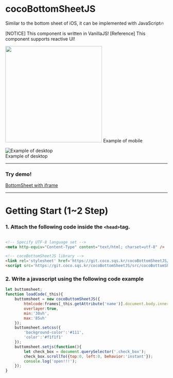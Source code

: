# cocoBottomSheetJS
Similar to the bottom sheet of iOS, it can be implemented with JavaScript🔥
   
[NOTICE] This component is written in VanillaJS!
[Reference] This component supports reactive UI!
   
   
<img src="https://user-images.githubusercontent.com/101985768/177700975-3a01a5f5-7a1c-45f6-8ebc-aeba68f301de.gif"  width="300"/>
Example of mobile  
  
  
![Example of desktop](https://user-images.githubusercontent.com/101985768/177701035-3c437217-79f8-4059-9488-5428276171b2.gif)  
Example of desktop  
  
  
------  
  
### Try demo!
  
[BottomSheet with iframe](https://git.coco.sqs.kr/cocoBottomSheetJS/example/)  
  
------  
  
# Getting Start (1~2 Step)  
  
### 1. Attach the following code inside the ```<head>```tag.
```html

<!-- Specify UTF-8 language set -->
<meta http-equiv="Content-Type" content="text/html; charset=utf-8" />

<!-- cocoBottomSheetJS library -->
<link rel='stylesheet' href='https://git.coco.sqs.kr/cocoBottomSheetJS/src/cocoBottomSheetJS.css'>
<script src='https://git.coco.sqs.kr/cocoBottomSheetJS/src/cocoBottomSheetJS.js'></script>

```

### 2. Write a javascript using the following code example
```javascript
let buttomsheet;
function loadCode(_this){
	buttomsheet = new cocoButtomSheetJS({
		htmlcode:frames[_this.getAttribute('name')].document.body.innerHTML,
		overlayer:true,
		min:'30vh',
		max:'85vh'
	});
	buttomsheet.setcss({
		'background-color':'#111',
		'color':'#f1f1f1'
	});
	buttomsheet.setjs(function(){
		let check_box = document.querySelector('.check_box');
		check_box.scrollTo({top:0, left:0, behavior:'instant'});
		console.log('open!!!');
	});
}
```